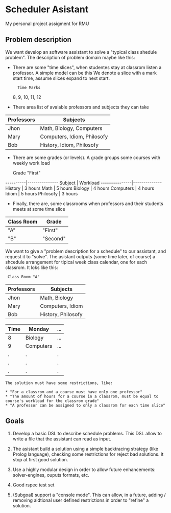 # Scheduler Asistant

My personal project assigment for RMU

## Problem description

We want develop an  software assistant to solve a "typical class shedule problem". The description of problem domain maybe like this:

* There are some "time slices", when studentes stay at classrom listen a professor. A simple model can be this
We denote a slice with a mark start time, assume slices expand to next start.

        Time Marks
    8, 9, 10, 11, 12


* There area list of avaiable professors and subjects they can take

 Professors | Subjects
 -----------|------------
      Jhon  | Math, Biology, Computers
      Mary  | Computers, Idiom, Philosofy
      Bob   | History, Idiom, Philosofy

* There are some grades (or levels). A grade groups some courses with weekly work load


    Grade "First"

----------|---------------
Subject   | Workload
---------------|--------------
History   | 3 hours
Math      | 5 hours
Biology   | 4 hours
Computers | 4 hours
Idiom     | 5 hours
Philosofy | 3 hours

* Finally, there are, some classrooms when professors and their students meets at some time slice

Class Room | Grade
------------|--------
    "A"    | "First"
    "B"    | "Second"

We want to give a "problem description for a schedule" to our assistant, and request it to "solve". The asistant outputs (some time later, of course)
a shcedule arrangement for tipical week class calendar, one for each classrom. It loks like this:

     Class Room "A"

Professors  |  Subjects
------------|---------------
      Jhon  | Math, Biology
      Mary  | Computers, Idiom
      Bob   | History, Philosofy


  Time  |  Monday   | ...
--------|-----------|-----
    8   | Biology   | ...
    9   | Computers | ...
     .  |     .     |   .
     .  |     .     |   .
     .  |     .     |   .


    The solution must have some restrictions, like:

    * "For a classrom and a course must have only one professor"
    * "The amount of hours for a course in a classrom, must be equal to course's workload for the classrom grade"
    * "A professor can be assigned to only a classrom for each time slice"


## Goals

  1. Develop a basic DSL to describe schedule problems. This DSL allow to write a file that the assistant can read as input.
  2. The asistant build a solution using a simple backtracing strategy (like Prolog language), checking some restrictions for reject bad solutions.
     It stop at first good solution.
  3. Use a highly modular design in order to allow future enhancements: solver-engines, ouputs formats, etc.
  4. Good rspec test set

  5. (Subgoal) support a "console mode". This can allow, in a future, adding / removing aidtional user defined restrictions in order to "refine" a solution.

